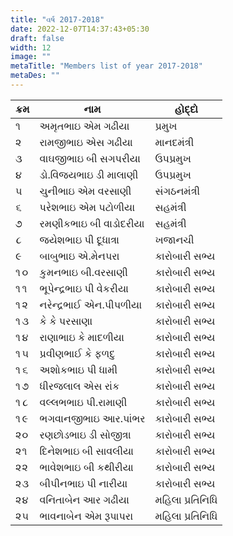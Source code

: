 ```yaml
---
title: "વર્ષ 2017-2018"
date: 2022-12-07T14:37:43+05:30
draft: false
width: 12
image: ""
metaTitle: "Members list of year 2017-2018"
metaDes: ""
---
```


| ક્રમ | નામ | હોદ્દો |
| --- | --- | --- |
| ૧ | અમૃતભાઇ એમ ગઢીયા | પ્રમુખ |
| ૨ | રામજીભાઇ એસ ગઢીયા | માનદમંત્રી |
| ૩ | વાઘજીભાઇ બી સગપરીયા | ઉપપ્રમુખ |
| ૪ | ડો.વિજયભાઇ ડી માલાણી | ઉપપ્રમુખ |
| ૫ | ચુનીભાઇ એમ વરસાણી | સંગઠનમંત્રી |
| ૬ | પરેશભાઇ એમ પટોળીયા | સહમંત્રી |
| ૭ | રમણીકભાઇ બી વાડોદરીયા | સહમંત્રી |
| ૮ | જયેશભાઇ પી દૂધાત્રા | ખજાનચી |
| ૯ | બાબુભાઇ એ.મેનપરા | કારોબારી સભ્ય |
| ૧૦ | કુમનભાઇ બી.વરસાણી | કારોબારી સભ્ય |
| ૧૧ | ભૂપેન્દ્રભાઇ પી વેકરીયા | કારોબારી સભ્ય |
| ૧૨ | નરેન્દ્રભાઈ એન.પીપળીયા | કારોબારી સભ્ય |
| ૧૩ | કે કે પરસાણા | કારોબારી સભ્ય |
| ૧૪ | રાણાભાઇ કે માદળીયા | કારોબારી સભ્ય |
| ૧૫ | પ્રવીણભાઈ કે ફળદુ | કારોબારી સભ્ય |
| ૧૬ | અશોકભાઇ પી ધામી | કારોબારી સભ્ય |
| ૧૭ | ધીરજલાલ એસ રાંક | કારોબારી સભ્ય |
| ૧૮ | વલ્લભભાઇ પી.રામાણી | કારોબારી સભ્ય |
| ૧૯ | ભગવાનજીભાઇ આર.પાંભર | કારોબારી સભ્ય |
| ૨૦ | રણછોડભાઇ ડી સોજીત્રા | કારોબારી સભ્ય |
| ૨૧ | દિનેશભાઇ બી સાવલીયા | કારોબારી સભ્ય |
| ૨૨ | ભાવેશભાઇ બી કથીરીયા | કારોબારી સભ્ય |
| ૨૩ | બીપીનભાઇ પી નારીયા | કારોબારી સભ્ય |
| ૨૪ | વનિતાબેન આર ગઢીયા | મહિલા પ્રતિનિધિ |
| ૨૫ | ભાવનાબેન એમ રૂપાપરા | મહિલા પ્રતિનિધિ |
